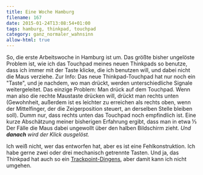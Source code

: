```yaml
---
title: Eine Woche Hamburg
filename: 167
date: 2015-01-24T13:08:54+01:00
tags: hamburg, thinkpad, touchpad
category: ganz_normaler_wahnsinn
allow-html: true
---
```

<p>So, die erste Arbeitswoche in Hamburg ist um. Das größte bisher ungelöste Problem ist, wie ich das Touchpad meines neuen Thinkpads so benutze, dass ich immer mit der Taste klicke, die ich benutzen will, und dabei nicht die Maus verziehe. Zur Info: Das neue Thinkpad-Touchpad hat nur noch ein "Taste", und je nachdem, wo man drückt, werden unterschiedliche Signale weitergeleitet. Das einzige Problem: Man drück auf dem Touchpad. Wenn man also die rechte Maustaste drücken will, drückt man rechts unten (Gewohnheit, außerdem ist es leichter zu erreichen als rechts oben, wenn der Mittelfinger, der die Zeigerposition steuert, an derselben Stelle bleiben soll). Dumm nur, dass rechts unten das Touchpad noch empfindlich ist. Eine kurze Abschätzung meiner bisherigen Erfahrung ergibt, dass man in etwa ⅓ Der Fälle die Maus dabei ungewollt über den halben Bildschirm zieht. <em>Und <strong>danach</strong> wird der Klick ausgelöst.</em></p>
<p>Ich weiß nicht, wer das entworfen hat, aber es ist eine Fehlkonstruktion. Ich habe gerne zwei oder drei mechanisch getrennte Tasten. Und ja, das Thinkpad hat auch so ein <a href="http://www.explainxkcd.com/wiki/index.php/243:_Appropriate_Term">Trackpoint-Dingens</a>, aber damit kann ich nicht umgehen.</p>
